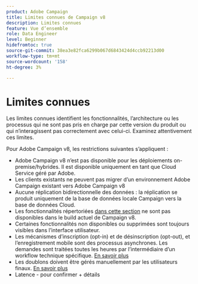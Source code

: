 ```yaml
---
product: Adobe Campaign
title: Limites connues de Campaign v8
description: Limites connues
feature: Vue d’ensemble
role: Data Engineer
level: Beginner
hidefromtoc: true
source-git-commit: 38ea3e82fca6299b067d6843424d4ccb92213d00
workflow-type: tm+mt
source-wordcount: '158'
ht-degree: 3%

---
```


# Limites connues

Les limites connues identifient les fonctionnalités, l’architecture ou les processus qui ne sont pas pris en charge par cette version du produit ou qui n’interagissent pas correctement avec celui-ci. Examinez attentivement ces limites.

Pour Adobe Campaign v8, les restrictions suivantes s’appliquent :

* Adobe Campaign v8 n’est pas disponible pour les déploiements on-premise/hybrides. Il est disponible uniquement en tant que Cloud Service géré par Adobe.
* Les clients existants ne peuvent pas migrer d’un environnement Adobe Campaign existant vers Adobe Campaign v8
* Aucune réplication bidirectionnelle des données : la réplication se produit uniquement de la base de données locale Campaign vers la base de données Cloud.
* Les fonctionnalités répertoriées [dans cette section](capability-matrix.md#gs-unavailable-features) ne sont pas disponibles dans le build actuel de Campaign v8.
* Certaines fonctionnalités non disponibles ou supprimées sont toujours visibles dans l’interface utilisateur.
* Les mécanismes d’inscription (opt-in) et de désinscription (opt-out), et l’enregistrement mobile sont des processus asynchrones. Les demandes sont traitées toutes les heures par l’intermédiaire d’un workflow technique spécifique. [En savoir plus](../config/replication.md#tech-wf)
* Les doublons doivent être gérés manuellement par les utilisateurs finaux. [En savoir plus](../dev/keys.md)
* Latence - pour confirmer + détails
